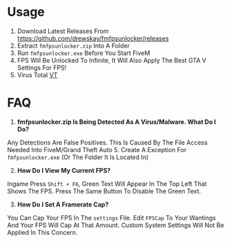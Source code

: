 # Usage
1. Download Latest Releases From https://github.com/drewskay/fmfpsunlocker/releases
2. Extract ``fmfpsunlocker.zip`` Into A Folder
3. Run ``fmfpsunlocker.exe`` Before You Start FiveM
4. FPS Will Be Unlocked To Infinite, It Will Also Apply The Best GTA V Settings For FPS!
5. Virus Total [VT](https://www.virustotal.com/gui/file/847a483aa92bab84a260a6d67b43819808a5de5728924c6c8c65c6ba094d028c/detection)

# FAQ
  1. **fmfpsunlocker.zip Is Being Detected As A Virus/Malware. What Do I Do?**

Any Detections Are False Positives. This Is Caused By The File Access Needed Into FiveM/Grand Theft Auto 5. Create A Exception For ``fmfpsunlocker.exe`` (Or The Folder It Is Located In)

  2. **How Do I View My Current FPS?**
  
Ingame Press ``Shift + F6``, Green Text Will Appear In The Top Left That Shows The FPS. Press The Same Button To Disable The Green Text.

  3. **How Do I Set A Framerate Cap?**
  
You Can Cap Your FPS In The ``settings`` File. Edit ``FPSCap`` To Your Wantings And Your FPS Will Cap At That Amount. Custom System Settings Will Not Be Applied In This Concern.
